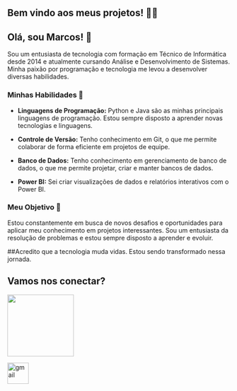 ## Bem vindo aos meus projetos! 👨‍💻

## Olá, sou Marcos! 👋

Sou um entusiasta de tecnologia com formação em Técnico de Informática desde 2014 e atualmente cursando Análise e Desenvolvimento de Sistemas. Minha paixão por programação e tecnologia me levou a desenvolver diversas habilidades.

### Minhas Habilidades 💼

- **Linguagens de Programação:** Python e Java são as minhas principais linguagens de programação. Estou sempre disposto a aprender novas tecnologias e linguagens.

- **Controle de Versão:** Tenho conhecimento em Git, o que me permite colaborar de forma eficiente em projetos de equipe.

- **Banco de Dados:** Tenho conhecimento em gerenciamento de banco de dados, o que me permite projetar, criar e manter bancos de dados.

- **Power BI:** Sei criar visualizações de dados e relatórios interativos com o Power BI.

### Meu Objetivo 🚀

Estou constantemente em busca de novos desafios e oportunidades para aplicar meu conhecimento em projetos interessantes. Sou um entusiasta da resolução de problemas e estou sempre disposto a aprender e evoluir.

##Acredito que a tecnologia muda vidas. Estou sendo transformado nessa jornada. 


## Vamos nos conectar?
<div>
 <a target="_blank" href="https://www.linkedin.com/in/marcos-gabriel-76450a1ba"><img align="center" height="140" width="150"  src="https://cdn.jsdelivr.net/gh/devicons/devicon/icons/linkedin/linkedin-original-wordmark.svg" /></a>
  <p></p><a target="_blank" href="marcosgsbarros@gmail.com"><img width="48" height="48" src="https://img.icons8.com/fluency/96/gmail.png" alt="gmail"/></a></p>
</div>
